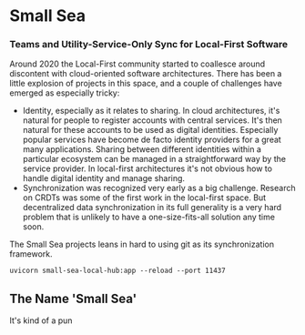 # Small Sea

### Teams and Utility-Service-Only Sync for Local-First Software

Around 2020 the Local-First community started to coallesce around discontent with cloud-oriented software architectures.
There has been a little explosion of projects in this space, and a couple of challenges have emerged as especially tricky:

- Identity, especially as it relates to sharing.
  In cloud architectures, it's natural for people to register accounts with central services.
  It's then natural for these accounts to be used as digital identities.
  Especially popular services have become de facto identity providers for a great many applications.
  Sharing between different identities within a particular ecosystem can be managed in a straightforward way by the service provider.
  In local-first architectures it's not obvious how to handle digital identity and manage sharing.
- Synchronization was recognized very early as a big challenge.
  Research on CRDTs was some of the first work in the local-first space.
  But decentralized data synchronization in its full generality is a very hard problem that is unlikely to have a one-size-fits-all solution any time soon.
  
The Small Sea projects leans in hard to using git as its synchronization framework.

`uvicorn small-sea-local-hub:app --reload --port 11437`

## The Name 'Small Sea'

It's kind of a pun
